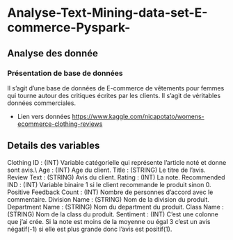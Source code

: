 # Analyse-Text-Mining-data-set-E-commerce-Pyspark-

## Analyse des donnée

### Présentation de base de données

Il s’agit d’une base de données de E-commerce de vêtements pour femmes qui tourne autour des critiques
écrites par les clients. Il s’agit de véritables données commerciales.
- Lien vers données https://www.kaggle.com/nicapotato/womens-ecommerce-clothing-reviews

## Details des variables

Clothing ID : (INT) Variable catégorielle qui représente l’article noté et donne sont avis.\\
Age : (INT) Age du client.
Title : (STRING) Le titre de l’avis.
Review Text : (STRING) Avis du client.
Rating : (INT) La note.
Recommended IND : (INT) Variable binaire 1 si le client recommande le produit sinon 0.
Positive Feedback Count : (INT) Nombre de personnes d’accord avec le commentaire.
Division Name : (STRING) Nom de la division du produit.
Department Name : (STRING) Nom du department du produit.
Class Name : (STRING) Nom de la class du produit.
Sentiment : (INT) C’est une colonne que j’ai crée. Si la note est moins de la moyenne ou égal 3 c’est un avis
négatif(-1) si elle est plus grande donc l’avis est positif(1).
